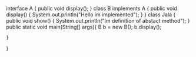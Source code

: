 interface A
{
	public void display();
}
class B implements A
{
	public void display()
	{
		System.out.println("Hello im implemented");
	}
}
class Jala {
	public void show()
	{
		System.out.println("Im definition of abstact method");
	}
	public static void main(String[] args){ 
			 B b = new B();
			 b.display();
		
	}
}
